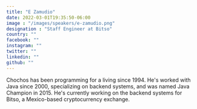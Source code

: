 ```yaml
---
title: "E Zamudio"
date: 2022-03-01T19:35:50-06:00
image : "/images/speakers/e-zamudio.png"
designation : "Staff Engineer at Bitso"
country: ""
facebook: ""
instagram: ""
twitter: ""
linkedin: ""
github: ""
---
```


Chochos has been programming for a living since 1994. He's worked with Java since 2000, specializing on backend systems, and was named Java Champion in 2015.
He's currently working on the backend systems for Bitso, a Mexico-based cryptocurrency exchange.

